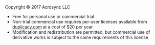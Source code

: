 Copyright © 2017 Acrosync LLC

* Free for personal use or commercial trial
* Non-trial commercial use requires per-user licenses available from [duplicacy.com](https://duplicacy.com/customer) at a cost of $20 per year
* Modification and redistribution are permitted, but commercial use of derivative works is subject to the same requirements of this license
